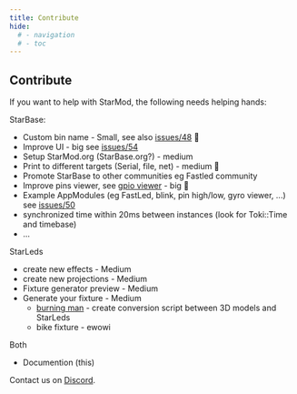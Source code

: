 ```yaml
---
title: Contribute
hide:
  # - navigation
  # - toc
---
```


## Contribute

If you want to help with StarMod, the following needs helping hands:

StarBase:

* Custom bin name - Small, see also [issues/48](https://github.com/ewowi/StarBase/issues/48) 🚧
* Improve UI - big see [issues/54](https://github.com/ewowi/StarBase/issues/54)
* Setup StarMod.org (StarBase.org?) - medium
* Print to different targets (Serial, file, net) - medium 🚧
* Promote StarBase to other communities eg Fastled community
* Improve pins viewer, see [gpio viewer](https://github.com/thelastoutpostworkshop/gpio_viewer/issues/110) - big 🚧
* Example AppModules (eg FastLed, blink, pin high/low, gyro viewer, ...) see [issues/50](https://github.com/ewowi/StarBase/issues/50)
* synchronized time within 20ms between instances (look for Toki::Time and timebase)
* ...

StarLeds

* create new effects - Medium
* create new projections - Medium
* Fixture generator preview - Medium
* Generate your fixture - Medium
    * [burning man](https://3dwarehouse.sketchup.com/model/e9de47b1-02f6-4677-a2ad-e73c1af6442f/Burning-Man-Effigy) - create conversion script between 3D models and StarLeds 
    * bike fixture - ewowi

Both

* Documention (this)

Contact us on [Discord](https://discord.gg/VGDGGX8qvQ).
